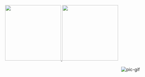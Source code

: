 <div align="center">
  <a href="https://github.com/lindovaldo1">
  <img height="180em" src="https://github-readme-stats.vercel.app/api?username=lindovaldo1&show_icons=true&theme=dracula&include_all_commits=true&count_private=true"/>
  <img height="180em" src="https://github-readme-stats.vercel.app/api/top-langs/?username=lindovaldo1&layout=compact&langs_count=7&theme=dracula"/>
</div>

<div style="display: inline_block"><br>
  <img align="right" alt="pic-gif" height="" width="" src="https://pin.it/73Y6XCc">
</div>
